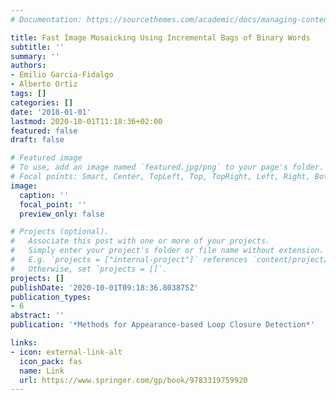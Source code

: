 ```yaml
---
# Documentation: https://sourcethemes.com/academic/docs/managing-content/

title: Fast Image Mosaicking Using Incremental Bags of Binary Words
subtitle: ''
summary: ''
authors:
- Emilio Garcia-Fidalgo
- Alberto Ortiz
tags: []
categories: []
date: '2018-01-01'
lastmod: 2020-10-01T11:18:36+02:00
featured: false
draft: false

# Featured image
# To use, add an image named `featured.jpg/png` to your page's folder.
# Focal points: Smart, Center, TopLeft, Top, TopRight, Left, Right, BottomLeft, Bottom, BottomRight.
image:
  caption: ''
  focal_point: ''
  preview_only: false

# Projects (optional).
#   Associate this post with one or more of your projects.
#   Simply enter your project's folder or file name without extension.
#   E.g. `projects = ["internal-project"]` references `content/project/deep-learning/index.md`.
#   Otherwise, set `projects = []`.
projects: []
publishDate: '2020-10-01T09:18:36.803875Z'
publication_types:
- 6
abstract: ''
publication: '*Methods for Appearance-based Loop Closure Detection*'

links:
- icon: external-link-alt
  icon_pack: fas
  name: Link
  url: https://www.springer.com/gp/book/9783319759920
---
```

